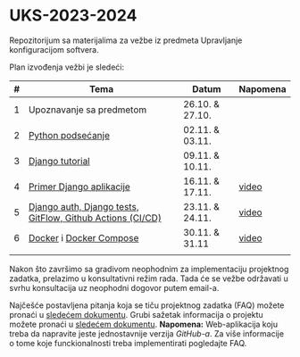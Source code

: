 # UKS-2023-2024
Repozitorijum sa materijalima za vežbe iz predmeta Upravljanje konfiguracijom softvera.

Plan izvođenja vežbi je sledeći:

| #   | Tema                                                                                                                                                     | Datum  | Napomena                                                                                    |
| --- | ---                                                                                                                                                      | ---    | ---                                                                                         |
| 1   | Upoznavanje sa predmetom                                                                                                                                 | 26.10. & 27.10. |                                                                                             |
| 2   | [Python podsećanje](https://github.com/vanjamijatov/UKS-materijali/tree/main/Python%20Basics/Python%20lesson)                                                            | 02.11. & 03.11. |                                                                                             |
| 3   | [Django tutorial](https://github.com/vanjamijatov/UKS-materijali/tree/main/Django%20Framework)                                                                               | 09.11. & 10.11. |                                                                                             |
| 4   | [Primer Django aplikacije](https://github.com/vanjamijatov/UKS-materijali/tree/main/Django%20Application%20Example)                                       | 16.11. & 17.11. | [video](https://drive.google.com/file/d/12ya6H6NaKd8Qnugz4w06shZZAJKAa5to/view?usp=drive_link) |
| 5   | [Django auth, Django tests, GitFlow, Github Actions (CI/CD)](https://github.com/vanjamijatov/UKS-DjangoAuthTestsDocker) | 23.11. & 24.11. | [video](https://drive.google.com/file/d/14L0at2Ct5qdcwPNE-8kR1NNkP6jG_yOa/view?usp=drive_link) |
| 6   | [Docker](https://github.com/vanjamijatov/UKS-DjangoAuthTestsDocker) i [Docker Compose](https://github.com/vanjamijatov/UKS-DjangoProductionSetup)                        | 30.11. & 31.11 | [video](https://drive.google.com/file/d/1FFtNc2z9v7ZJ3Ufyiz4ZEHi8v2uq9h-l/view?usp=drive_link) |
|     |                                                                                                                                                          |        |                                                                                             |

Nakon što završimo sa gradivom neophodnim za implementaciju projektnog zadatka, prelazimo u konsultativni režim rada. Tada će se vežbe održavati u svrhu konsultacija uz neophodni dogovor putem email-a.


Najčešće postavljena pitanja koja se tiču projektnog zadatka (FAQ) možete pronaći u [sledećem dokumentu](https://docs.google.com/document/d/1iekw6HSwoa1iIgp2G5sW72qdfjm1mXq9g99kkge1nEo/edit?usp=drive_link).
Grubi sažetak informacija o projektu možete pronaći u [sledećem dokumentu](Project.md). **Napomena:** Web-aplikacija koju treba da napravite jeste jednostavnije verzija *GitHub-a*. Za više informacije o tome koje funckionalnosti treba implementirati pogledajte FAQ.
